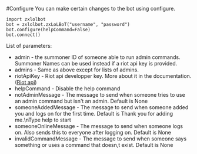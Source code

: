 #Configure
You can make certain changes to the bot using configure.

	import zxlolbot
	bot = zxlolbot.zxLoLBoT("username", "password")
	bot.configure(helpCommand=False)
	bot.connect()

List of parameters:

* admin - the summoner ID of someone able to run admin commands. Summoner Names can be used instead if a riot api key is provided.
* admins - Same as above except for lists of admins.
* riotApiKey - Riot api developper key. More about it in the documentation. ([Riot api](#))
* helpCommand - Disable the help command
* notAdminMessage - The message to send when someone tries to use an admin command but isn't an admin. Default is None
* someoneAddedMessage - The message to send when someone added you and logs on for the first time. Default is Thank you for adding me.\nType help to start
* someoneOnlineMessage - The message to send when someone logs on. Also sends this to everyone after logging on. Default is None
* invalidCommandMessage - The message to send when someone says something or uses a command that doesn,t exist. Default is None